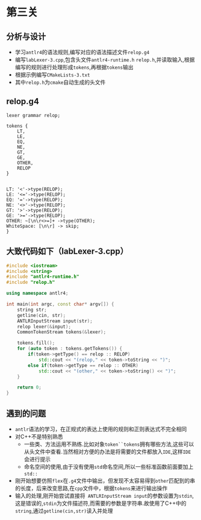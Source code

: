 # 第三关

## 分析与设计

* 学习`antlr4`的语法规则,编写对应的语法描述文件`relop.g4`
* 编写`labLexer-3.cpp`,包含头文件`antlr4-runtime.h` `relop.h`,并读取输入,根据编写的规则进行处理形成`tokens`,再根据`tokens`输出
* 根据示例编写`CMakeLists-3.txt`
* 其中`relop.h`为`cmake`自动生成的头文件

## relop.g4
```
lexer grammar relop;

tokens {
    LT,
    LE,
    EQ,
    NE,
    GT,
    GE,
    OTHER,
    RELOP
}


LT: '<'->type(RELOP);
LE: '<='->type(RELOP);
EQ: '='->type(RELOP);
NE: '<>'->type(RELOP); 
GT: '>'->type(RELOP);  
GE: '>='->type(RELOP); 
OTHER: ~[\n\r<>=]+ ->type(OTHER);
WhiteSpace: [\n\r] -> skip;
}
```

## 大致代码如下（labLexer-3.cpp）
```C++
#include <iostream>
#include <string>
#include "antlr4-runtime.h"
#include "relop.h"

using namespace antlr4;

int main(int argc, const char* argv[]) {
    string str;
    getline(cin, str);
    ANTLRInputStream input(str);
    relop lexer(&input);
    CommonTokenStream tokens(&lexer);

    tokens.fill();
    for (auto token : tokens.getTokens()) {
        if(token->getType() == relop :: RELOP)
            std::cout << "(relop," << token->toString << ")";
        else if(token->getType == relop :: OTHER)
            std::cout << "(other," << token->toString() << ")";
    }

    return 0;
}
```


## 遇到的问题

* `antlr`语法的学习，在正规式的表达上使用的规则和正则表达式不完全相同
* 对C++不是特别熟悉
  * 一些类、方法运用不熟练.比如对象`token``tokens`拥有哪些方法,这些可以从头文件中查看.当然相对方便的办法是将需要的文件都放入`IDE`,这样`IDE`会进行提示
  * 命名空间的使用,由于没有使用`std`命名空间,所以一些标准函数前面要加上`std::`
* 刚开始想要仿照`flex`在`.g4`文件中输出，但发现不太容易得到`other`匹配到的串的长度，后来改变思路,在`cpp`文件中，根据`tokens`来进行输出操作
* 输入的处理,刚开始尝试直接将` ANTLRInputStream input`的参数设置为`stdin`,这是错误的,`stdin`为文件描述符,而需要的参数是字符串.故使用了C++中的`string`,通过`getline(cin,str)`读入并处理

